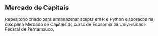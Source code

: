 ## Mercado de Capitais

Repositório criado para armanazenar scripts em R e Python elaborados na disciplina Mercado de Capitais do curso de Economia da Universidade Federal de Pernambuco.
